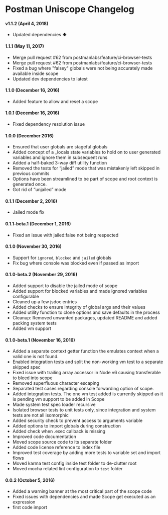 # Postman Uniscope Changelog

#### v1.1.2 (April 4, 2018)
* Updated dependencies :arrow_up:

#### 1.1.1 (May 11, 2017)
* Merge pull request #62 from postmanlabs/feature/ci-browser-tests
* Merge pull request #62 from postmanlabs/feature/ci-browser-tests
* Fixed a bug where "falsey" globals were not being accurately made available inside scope
* Updated dev dependencies to latest

#### 1.1.0 (December 16, 2016)
* Added feature to allow and reset a scope

#### 1.0.1 (December 16, 2016)
* Fixed dependency resolution issue

#### 1.0.0 (December 2016)
* Ensured that user globals are stageful globals
* Added concept of a _locals state variables to hold on to user generated variables and ignore them in subsequent runs
* Added a half-baked 3-way diff utility function
* Removed the tests for “jailed” mode that was mistakenly left skipped in previous commits
* Options have been streamlined to be part of scope and root context is generated once.
* Got rid of “unjailed” mode

#### 0.1.1 (December 2, 2016)
* Jailed mode fix

#### 0.1.1-beta.1 (December 1, 2016)
* Fixed an issue with jailed:false not being respected

#### 0.1.0 (November 30, 2016)
* Support for `ignored`, `blocked` and `jailed` globals
* Fix bug where console was blocked even if passed as import

#### 0.1.0-beta.2 (November 29, 2016)
* Added support to disable the jailed mode of scope
* Added support for blocked variables and made ignored variables configurable
* Cleaned up a few jsdoc entries
* Added checks to ensure integrity of global args and their values
* Added utility function to clone options and save defaults in the process
* Cleanup: Removed unwanted packages, updated README and added packing system tests
* Added vm support

#### 0.1.0-beta.1 (November 16, 2016)
* Added a separate context getter function the emulates context when a valid one is not found.
* Enabled integration tests and split the non-working vm test to a separate skipped spec
* Fixed issue with trailing array accessor in Node v6 causing transferable to bleed into scope
* Removed superfluous character escaping
* Separated test cases regarding console forwarding option of scope.
* Added integration tests. The one vm test added is currently skipped as it is pending vm support to be added in Scope
* Made system test spec loader recursive
* Isolated browser tests to unit tests only, since integration and system tests are not all isomorphic
* Added security check to prevent access to arguments variable
* Added options to import globals during construction
* Added check when .exec callback is missing
* Improved code documentation
* Moved scope source code to its separate folder
* Added code license reference to index file
* Improved test coverage by adding more tests to variable set and import flows
* Moved karma test config inside test folder to de-clutter root
* Moved mocha related lint configuration to `test` folder

#### 0.0.2 (October 5, 2016)
* Added a warning banner at the most critical part of the scope code
* Fixed issues with dependencies and made Scope get executed as an expression
* first code import
